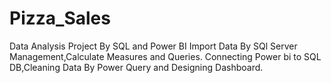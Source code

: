 # Pizza_Sales
Data Analysis Project By SQL and Power BI
Import Data By SQl Server Management,Calculate Measures and Queries.
Connecting Power bi to SQL DB,Cleaning Data By Power Query and Designing Dashboard.
